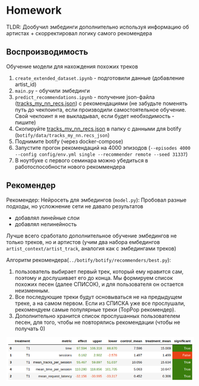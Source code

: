 # Homework
TLDR:
Дообучил эмбединги дополнительно используя информацию об артистах + скорректировал логику самого рекомендера

## Воспроизводимость
Обучение модели для нахождения похожих треков
1. `create_extended_dataset.ipynb` - подготовили данные (добавление artist_id) 
2. `main.py` - обучили эмбединги 
3. `predict_recommendations.ipynb` - получение json-файла ([tracks_my_nn_recs.json](tracks_my_nn_recs.json)) с рекомендациями (не забудьте поменять путь до чекпоинта, если производили самостоятельное обучение. Свой чекпоинт я не выкладывал, если будет необходимость - пишите)
4. Скопируйте [tracks_my_nn_recs.json](tracks_my_nn_recs.json) в папку с данными для botify (`botify/data/tracks_my_nn.recs_json`)
5. Поднимите botify (через docker-compose)
6. Запустите прогон рекомендаций на 4000 эпизодов (`--episodes 4000 --config config/env.yml single --recommender remote --seed 31337`)
7. В ноутбуке с первого семинара можно убедиться в работоспособности нового рекоммендера

## Рекомендер
Рекомендер:
Нейросеть для эмбедингов (`model.py`):
Пробовал разные подходы, но усложнение сети не давало результатов
- добавлял линейные слои
- добавлял нелинейность

Лучше всего сработало дополнительное обучение эмбедингов не только треков, но и артистов
(учим два набора ембедингов `artist_context/artist_track`, аналогия как с эмбедингами треков)

Алгоритм рекомендера(`../botify/botify/recommenders/best.py`):
1. пользователь выбирает первый трек, который ему нравится сам, поэтому и дослушивает его до конца.
Мы формируем список похожих песен (далее СПИСОК), и для пользователя он остается неизменным.
2. Все последующие треки будут основываться не на предыдущем треке, а на самом первом.
Если из СПИСКА уже все прослушали, рекомендуем самые популярные треки (TopPop рекомендер).
3. Дополнительно хранится список прослушанных пользователем песен, для того, чтобы не повторялись рекомендации (чтобы не получать 0)

![report.png](report.png)